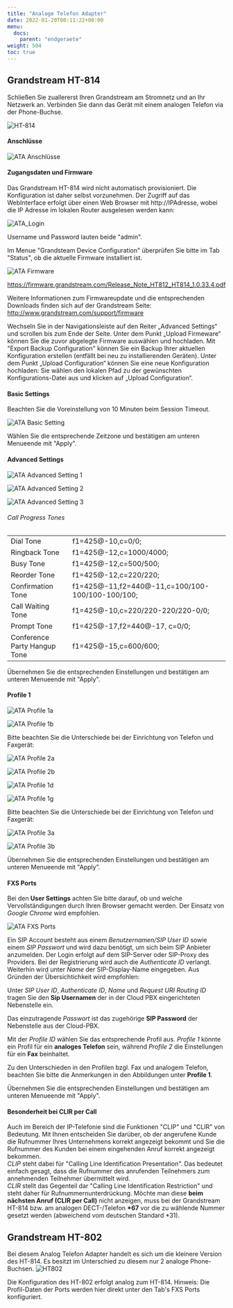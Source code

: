 ```yaml
---
title: "Analoge Telefon Adapter"
date: 2022-01-20T00:11:22+00:00
menu:
  docs:
    parent: "endgeraete"
weight: 504
toc: true
---
```


## Grandstream HT-814

Schließen Sie zuallererst Ihren Grandstream am Stromnetz und an Ihr Netzwerk an. Verbinden Sie dann das Gerät mit einem analogen Telefon via der Phone-Buchse.

<img src="/images/ht814.jpg" alt="HT-814"/>

#### Anschlüsse

![ATA Anschlüsse](https://user-images.githubusercontent.com/98753538/154268048-2ea154a9-ae3e-4934-960a-fa563b7d6f05.jpg)


#### Zugangsdaten und Firmware

Das Grandstream HT-814 wird nicht automatisch provisioniert. Die Konfiguration ist daher selbst vorzunehmen.
Der Zugriff auf das WebInterface erfolgt über einen Web Browser mit http://IPAdresse, wobei die IP Adresse im lokalen Router ausgelesen werden kann:

![ATA_Login](https://user-images.githubusercontent.com/98472426/153013541-d360ff56-54ea-46d5-a651-2adefb915fc2.jpg)

Username und Password lauten beide "admin".

Im Menue "Grandsteam Device Configuration" überprüfen Sie bitte im Tab "Status", ob die aktuelle Firmware installiert ist.

![ATA Firmware](https://user-images.githubusercontent.com/98753538/152983105-1f5072ca-d8e5-4329-beb8-d8fb86408a5b.jpg)

https://firmware.grandstream.com/Release_Note_HT812_HT814_1.0.33.4.pdf

Weitere Informationen zum Firmwareupdate und die entsprechenden Downloads finden sich auf der Grandstream Seite: http://www.grandstream.com/support/firmware

Wechseln Sie in der Navigationsleiste auf den Reiter „Advanced Settings“ und scrollen bis zum Ende der Seite. Unter dem Punkt „Upload Firmeware“ können Sie die zuvor abgelegte Firmware auswählen und hochladen.
Mit "Export Backup Configuration" können Sie ein Backup Ihrer aktuellen Konfiguration erstellen (entfällt bei neu zu installierenden Geräten). Unter dem Punkt „Upload Configuration“ können Sie eine neue Konfiguration hochladen: Sie wählen den lokalen Pfad zu der gewünschten Konfigurations-Datei aus und klicken auf „Upload Configuration“.

#### Basic Settings

Beachten Sie die Voreinstellung von 10 Minuten beim Session Timeout.

![ATA Basic Setting](https://user-images.githubusercontent.com/98753538/152987589-de064f81-9a80-4af9-855b-2c678c5df960.jpg)

Wählen Sie die entsprechende Zeitzone und bestätigen am unteren Menueende mit "Apply". 

#### Advanced Settings

![ATA Advanced Setting 1](https://user-images.githubusercontent.com/98753538/152993085-9e822078-d8b2-4fb8-927c-45a2c5a59ae2.jpg)

![ATA Advanced Setting 2](https://user-images.githubusercontent.com/98753538/152993341-9497468f-470e-4dba-b2d0-48700a6d5cc1.jpg)

![ATA Advanced Setting 3](https://user-images.githubusercontent.com/98753538/152994356-9c31fc26-4820-4302-8472-e4911f4105d4.jpg)

###### Call Progress Tones


<table>
  <tbody>
    <tr>
      <td>Dial Tone</td>
      <td>f1=425@-10,c=0/0;</td>
    </tr>
    <tr>
      <td>Ringback Tone</td>
      <td>f1=425@-12,c=1000/4000;</td>
    </tr>
    <tr>
      <td>Busy Tone</td>
      <td>f1=425@-12,c=500/500;</td>
    </tr>
    <tr>
      <td>Reorder Tone</td>
      <td>f1=425@-12,c=220/220;</td>
    </tr>
    <tr>
      <td>Confirmation Tone</td>
      <td>f1=425@-11,f2=440@-11,c=100/100-100/100-100/100;</td>
    </tr>
    <tr>
      <td>Call Waiting Tone</td>
      <td>f1=425@-10,c=220/220-220/220-0/0;</td>
    </tr>
    <tr>
      <td>Prompt Tone</td>
      <td>f1=425@-17,f2=440@-17, c=0/0;</td>
    </tr>
    <tr>
      <td>Conference Party Hangup Tone</td>
      <td>f1=425@-15,c=600/600;</td>
    </tr>
  </tbody>
</table>

Übernehmen Sie die entsprechenden Einstellungen und bestätigen am unteren Menueende mit "Apply". 

#### Profile 1

![ATA Profile 1a](https://user-images.githubusercontent.com/98753538/152995771-2222ab95-cb9d-4a48-b043-6972b732f5a3.jpg)

![ATA Profile 1b](https://user-images.githubusercontent.com/98753538/152997833-82a5f4b8-bb80-404a-98b7-8c020d76ea02.jpg)

Bitte beachten Sie die Unterschiede bei der Einrichtung von Telefon und Faxgerät:

![ATA Profile 2a](https://user-images.githubusercontent.com/98753538/160421318-7cba8881-c80d-42d7-8da4-5686cbe3d684.jpg)

![ATA Profile 2b](https://user-images.githubusercontent.com/98753538/160421341-1a06c706-ea5f-4174-b8b7-4d3a6ce009a8.jpg)

![ATA Profile 1d](https://user-images.githubusercontent.com/98753538/152998051-436127e7-19e8-4b02-989f-059c88f43d0b.jpg)

![ATA Profile 1g](https://user-images.githubusercontent.com/98753538/211316828-46e3cd03-3dd1-450d-83f8-09a9ae8992ea.jpg)


Bitte beachten Sie die Unterschiede bei der Einrichtung von Telefon und Faxgerät:

![ATA Profile 3a](https://user-images.githubusercontent.com/98753538/160421380-55670a4f-b0df-4ebf-ad68-5dad975174ae.jpg)

![ATA Profile 3b](https://user-images.githubusercontent.com/98753538/160421400-aed4a6ec-42aa-47d6-9ac6-e8578d794c66.jpg)

Übernehmen Sie die entsprechenden Einstellungen und bestätigen am unteren Menueende mit "Apply". 

#### FXS Ports

Bei den **User Settings** achten Sie bitte darauf, ob und welche Vervollständigungen durch Ihren Browser gemacht werden. Der Einsatz von *Google Chrome* wird empfohlen. 

![ATA FXS Ports](https://user-images.githubusercontent.com/98753538/153131122-84c31339-ff01-4c23-97e7-615006551e4b.jpg)

Ein SIP Account besteht aus einem *Benutzernamen/SIP User ID* sowie einem *SIP Passwort* und wird dazu benötigt, um sich beim SIP Anbieter anzumelden. Der Login erfolgt auf dem SIP-Server oder SIP-Proxy des Providers. Bei der Registrierung wird auch die *Authenticate ID* verlangt. Weiterhin wird unter *Name* der SIP-Display-Name eingegeben. Aus Gründen der Übersichtichkeit wird empfohlen: 

Unter *SIP User ID*, *Authenticate ID*, *Name* und *Request URI Routing ID* tragen Sie den **Sip Usernamen** der in der Cloud PBX eingerichteten Nebenstelle ein.

Das einzutragende *Passwort* ist das zugehörige **SIP Password** der Nebenstelle aus der Cloud-PBX.

Mit der *Profile ID* wählen Sie das entsprechende Profil aus. *Profile 1* könnte ein Profil für ein **analoges Telefon** sein, während *Profile 2* die Einstellungen für ein **Fax** beinhaltet. 

Zu den Unterschieden in den Profilen bzgl. Fax und analogem Telefon, beachten Sie bitte die Anmerkungen in den Abbildungen unter **Profile 1**.

Übernehmen Sie die entsprechenden Einstellungen und bestätigen am unteren Menueende mit "Apply". 

#### Besonderheit bei CLIR per Call

Auch im Bereich der IP-Telefonie sind die Funktionen "CLIP" und "CLIR" von Bedeutung. Mit Ihnen entscheiden Sie darüber, ob der angerufene Kunde die Rufnummer Ihres Unternehmens korrekt angezeigt bekommt und Sie die Rufnummer des Kunden bei einem eingehenden Anruf korrekt angezeigt bekommen.<br>
*CLIP* steht dabei für "Calling Line Identification Presentation". Das bedeutet einfach gesagt, dass die Rufnummer des anrufenden Teilnehmers zum annehmenden Teilnehmer übermittelt wird. <br>
*CLIR* stellt das Gegenteil dar "Calling Line Identification Restriction" und steht daher für Rufnummernunterdrückung. Möchte man diese **beim nächsten Anruf (CLIR per Call)** nicht anzeigen, muss bei  der Grandstream HT-814 bzw. am analogen DECT-/Telefon **\*67** vor die zu wählende Nummer gesetzt werden (abweichend vom deutschen Standard \*31).

## Grandstream HT-802

Bei diesem Analog Telefon Adapter handelt es sich um die kleinere Version des HT-814. Es besitzt im Unterschied zu diesem nur 2 analoge Phone-Buchsen.
![HT802](https://user-images.githubusercontent.com/98472426/165046529-54dd3e67-abaf-44d8-a5a9-036488a316d0.png)

Die Konfiguration des HT-802 erfolgt analog zum HT-814.
Hinweis: Die Profil-Daten der Ports werden hier direkt unter den Tab's FXS Ports konfiguriert.
